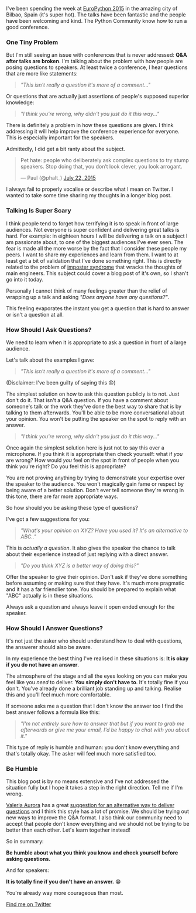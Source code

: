 I've been spending the week at [EuroPython 2015](https://ep2015.europython.eu/en/) in the amazing city of Bilbao, Spain (it's super hot). The talks have been fantastic and the people have been welcoming and kind. The Python Community know how to run a good conference.

### One Tiny Problem

But I'm still seeing an issue with conferences that is never addressed: **Q&A after talks are broken**. I'm talking about the problem with how people are posing questions to speakers. At least twice a conference, I hear questions that are more like statements:

> _"This isn't really a question it's more of a comment..."_

Or questions that are actually just assertions of people's supposed superior knowledge:

> _"I think you're wrong, why didn't you just do it this way..."_

There is definitely a problem in how these questions are given. I think addressing it will help improve the conference experience for everyone. This is especially important for the speakers.

Admittedly, I did get a bit ranty about the subject.

<blockquote class="twitter-tweet" lang="en"><p lang="en" dir="ltr">Pet hate: people who deliberately ask complex questions to try stump speakers. Stop doing that, you don’t look clever, you look arrogant.</p>&mdash; Paul (@phalt_) <a href="https://twitter.com/phalt_/status/623800277888552960">July 22, 2015</a></blockquote> <script async src="//platform.twitter.com/widgets.js" charset="utf-8"></script>

I always fail to properly vocalise or describe what I mean on Twitter. I wanted to take some time sharing my thoughts in a longer blog post.

### Talking Is Super Scary

I think people tend to forget how terrifying it is to speak in front of large audiences. Not everyone is super confident and delivering great talks is hard. For example: in eighteen hours I will be delivering a talk on a subject I am passionate about, to one of the biggest audiences I've ever seen. The fear is made all the more worse by the fact that I consider these people my peers. I want to share my experiences and learn from them. I want to at least get a bit of validation that I've done something right. This is directly related to the problem of [imposter syndrome](https://en.wikipedia.org/wiki/Impostor_syndrome) that wracks the thoughts of main engineers. This subject could cover a blog post of it's own, so I shan't go into it today.

Personally I cannot think of many feelings greater than the relief of wrapping up a talk and asking _"Does anyone have any questions?"_.

This feeling evaporates the instant you get a question that is hard to answer or isn't a question at all.

### How Should I Ask Questions?

We need to learn when it is appropriate to ask a question in front of a large audience.

Let's talk about the examples I gave:

> _"This isn't really a question it's more of a comment..."_

(Disclaimer: I've been guilty of saying this 😞)

The simplest solution on how to ask this question publicly is to not. Just don't do it. That isn't a Q&A question. If you have a comment about someone's talk or the work they've done the best way to share that is by talking to them afterwards. You'll be able to be more conversational about your opinion. You won't be putting the speaker on the spot to reply with an answer.

> _"I think you're wrong, why didn't you just do it this way..."_

Once again the simplest solution here is just not to say this over a microphone. If you think it is appropriate then check yourself: what if _you_ are wrong? How would _you_ feel on the spot in front of people when you think you're right? Do you feel this is appropriate?

You are not proving anything by trying to demonstrate your expertise over the speaker to the audience. You won't magically gain fame or respect by being aware of a better solution. Don't ever tell someone they're wrong in this tone, there are far more appropriate ways.

So how should you be asking these type of questions?

I've got a few suggestions for you:

> _"What's your opinion on XYZ? Have you used it? It's an alternative to ABC.."_

This is _actually a question_. It also gives the speaker the chance to talk about their experience instead of just replying with a direct answer.

> _"Do you think XYZ is a better way of doing this?"_

Offer the speaker to give their opinion. Don't ask if they've done something before assuming or making sure that they have. It's much more pragmatic and it has a far friendlier tone. You should be prepared to explain what "ABC" actually is in these situations.

Always ask a question and always leave it open ended enough for the speaker.

### How Should I Answer Questions?

It's not just the asker who should understand how to deal with questions, the answerer should also be aware.

In my experience the best thing I've realised in these situations is: **It is okay if you do not have an answer**.

The atmosphere of the stage and all the eyes looking on you can make you feel like you _need_ to deliver. **You simply don't have to**. It's totally fine if you don't. You've already done a brilliant job standing up and talking. Realise this and you'll feel much more comfortable.

If someone asks me a question that I don't know the answer too I find the best answer follows a formula like this:

> _"I'm not entirely sure how to answer that but if you want to grab me afterwards or give me your email, I'd be happy to chat with you about it."_

This type of reply is humble and human: you don't know everything and that's totally okay. The asker will feel much more satisfied too.

### Be Humble

This blog post is by no means extensive and I've not addressed the situation fully but I hope it takes a step in the right direction. Tell me if I'm wrong.

[Valeria Aurora](https://twitter.com/vaurorapub) has a great [suggestion for an alternative way to deliver questions](http://blog.valerieaurora.org/2015/06/23/ban-boring-mike-based-qa-sessions-and-use-index-cards-instead/) and I think this style has a lot of promise. We should be trying out new ways to improve the Q&A format. I also think our community need to accept that people don't know everything and we should not be trying to be better than each other. Let's learn together instead!

So in summary:

**Be humble about what you think you know and check yourself before asking questions.**

And for speakers:

**It is totally fine if you don't have an answer.** 😁

You're already way more courageous than most.

[Find me on Twitter](https://twitter.com/phalt_)
